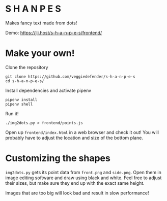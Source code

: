 # S H A N P E S

Makes fancy text made from dots!

Demo: https://jli.host/s-h-a-n-p-e-s/frontend/

# Make your own!

Clone the repository
```
git clone https://github.com/veggiedefender/s-h-a-n-p-e-s
cd s-h-a-n-p-e-s/
```

Install dependencies and activate pipenv
```
pipenv install
pipenv shell
```

Run it!
```
./img2dots.py > frontend/points.js
```

Open up `frontend/index.html` in a web browser and check it out! You will probably have to adjust the location and size
of the bottom plane.

# Customizing the shapes

`img2dots.py` gets its point data from `front.png` and `side.png`. Open them in image editing software and draw using
black and white. Feel free to adjust their sizes, but make sure they end up with the exact same height.

Images that are too big will look bad and result in slow performance!
